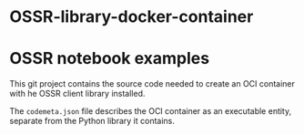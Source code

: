 # OSSR-library-docker-container

# OSSR notebook examples
This git project contains the source code needed to create an OCI container with he OSSR client library installed.

The `codemeta.json` file describes the OCI container as an executable entity, separate from the Python library it contains. 
